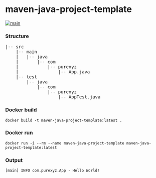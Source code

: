 # maven-java-project-template

[![main](https://github.com/PureXYZ/maven-java-project-template/actions/workflows/maven.yml/badge.svg?branch=main)](https://github.com/PureXYZ/maven-java-project-template/actions)

### Structure
<pre>
|-- src
    |-- main
    |   |-- java
    |       |-- com
    |           |-- purexyz
    |               |-- App.java
    |-- test
        |-- java
            |-- com
                |-- purexyz
                    |-- AppTest.java
</pre>

### Docker build
```
docker build -t maven-java-project-template:latest .
```

### Docker run
```
docker run -i --rm --name maven-java-project-template maven-java-project-template:latest
```

### Output
```
[main] INFO com.purexyz.App - Hello World!
```